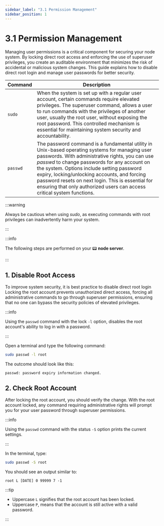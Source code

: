 ```yaml
---
sidebar_label: "3.1 Permission Management"
sidebar_position: 1
---
```


# 3.1 Permission Management

Managing user permissions is a critical component for securing your node system. By locking direct root access and enforcing the use of superuser privileges, you create an auditable environment that minimizes the risk of accidental or malicious system changes. This guide explains how to disable direct root login and manage user passwords for better security.

| **Command** | **Description**                                                                                                                                                                                                                                                                                                                                                                                                                |
| ----------- | ------------------------------------------------------------------------------------------------------------------------------------------------------------------------------------------------------------------------------------------------------------------------------------------------------------------------------------------------------------------------------------------------------------------------------ |
| `sudo`      | When the system is set up with a regular user account, certain commands require elevated privileges. The superuser command, allows a user to run commands with the privileges of another user, usually the root user, without exposing the root password. This controlled mechanism is essential for maintaining system security and accountability.                                                                           |
| `passwd`    | The password command is a fundamental utility in Unix-based operating systems for managing user passwords. With administrative rights, you can use _passwd_ to change passwords for any account on the system. Options include setting password expiry, locking/unlocking accounts, and forcing password resets on next login. This is essential for ensuring that only authorized users can access critical system functions. |

:::warning

Always be cautious when using _sudo_, as executing commands with root privileges can inadvertently harm your system.

:::

:::info

The following steps are performed on your 📟 **node server**.

:::

## 1. Disable Root Access

To improve system security, it is best practice to disable direct root login Locking the root account prevents unauthorized direct access, forcing all administrative commands to go through superuser permissions, ensuring that no one can bypass the security policies of elevated privileges.

:::info

Using the `passwd` command with the lock `-l` option, disables the root account's ability to log in with a password.

:::

Open a terminal and type the following command:

```sh
sudo passwd -l root
```

The outcome should look like this:

```text
passwd: password expiry information changed.
```

## 2. Check Root Account

After locking the root account, you should verify the change. With the root account locked, any command requiring administrative rights will prompt you for your user password through superuser permissions.

:::info

Using the `passwd` command with the status `-S` option prints the current settings.

:::

In the terminal, type:

```sh
sudo passwd -S root
```

You should see an output similar to:

```text
root L [DATE] 0 99999 7 -1
```

:::tip

- Uppercase `L` signifies that the root account has been locked.
- Uppercase `P`, means that the account is still active with a valid password.

:::
